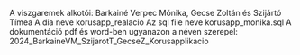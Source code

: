 A viszgaremek alkotói: Barkainé Verpec Mónika, Gecse Zoltán és Szijártó Tímea
A dia neve korusapp_realacio
Az sql file neve korusapp_monika.sql
A dokumentáció pdf és word-ben ugyanazon a néven szerepel: 2024_BarkaineVM_SzijarotT_GecseZ_Korusapplikacio
